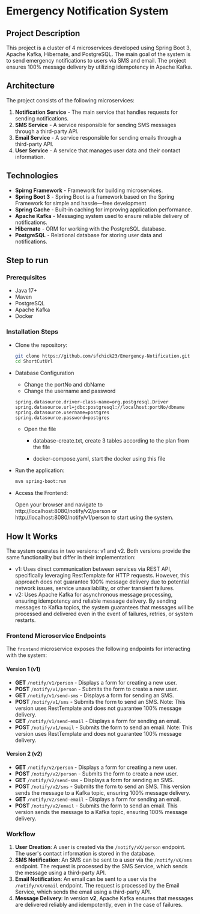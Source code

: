 # Emergency Notification System

## Project Description

This project is a cluster of 4 microservices developed using Spring Boot 3, Apache Kafka, Hibernate, and PostgreSQL. The main goal of the system is to send emergency notifications to users via SMS and email. The project ensures 100% message delivery by utilizing idempotency in Apache Kafka.

## Architecture

The project consists of the following microservices:

1. **Notification Service** - The main service that handles requests for sending notifications.
2. **SMS Service** - A service responsible for sending SMS messages through a third-party API.
3. **Email Service** - A service responsible for sending emails through a third-party API.
4. **User  Service** - A service that manages user data and their contact information.

## Technologies
- **Spirng Framework** -  Framework for building microservices.
- **Spring Boot 3** - Spring Boot is a framework based on the Spring Framework for simple and hassle—free development
-  **Spring Cache** - Built-in caching for improving application performance.
- **Apache Kafka** - Messaging system used to ensure reliable delivery of notifications.
- **Hibernate** - ORM for working with the PostgreSQL database.
- **PostgreSQL** - Relational database for storing user data and notifications.

## Step to run

### Prerequisites

- Java 17+
- Maven
- PostgreSQL
- Apache Kafka
- Docker

### Installation Steps

  - Clone the repository:

     ```bash
     git clone https://github.com/sfchick23/Emergency-Notification.git
     cd ShortCutUrl

  - Database Configuration

     - Change the portNo and dbName
     - Change the username and password
   
    ```properties
    spring.datasource.driver-class-name=org.postgresql.Driver
    spring.datasource.url=jdbc:postgresql://localhost:portNo/dbname
    spring.datasource.username=postgres
    spring.datasource.password=postgres
    ```
    - Open the file
      - database-create.txt,
        create 3 tables according to the plan from the file

      - docker-compose.yaml,
        start the docker using this file
    
  - Run the application:
    ```bash
    mvn spring-boot:run
    ```
  - Access the Frontend:

    Open your browser and navigate to http://localhost:8080/notify/v2/person or http://localhost:8080/notify/v1/person to start using the system.
     
## How It Works

The system operates in two versions: v1 and v2. Both versions provide the same functionality but differ in their implementation:

- v1: Uses direct communication between services via REST API, specifically leveraging RestTemplate for HTTP requests. However, this approach does not guarantee 100% message delivery due to potential network issues, service unavailability, or other transient failures.
- v2: Uses Apache Kafka for asynchronous message processing, ensuring idempotency and reliable message delivery. By sending messages to Kafka topics, the system guarantees that messages will be processed and delivered even in the event of failures, retries, or system restarts.

### Frontend Microservice Endpoints

The `frontend` microservice exposes the following endpoints for interacting with the system:

#### Version 1 (v1)

- **GET** `/notify/v1/person` - Displays a form for creating a new user.
- **POST** `/notify/v1/person` - Submits the form to create a new user.
- **GET** `/notify/v1/send-sms` - Displays a form for sending an SMS.
- **POST** `/notify/v1/sms` - Submits the form to send an SMS. Note: This version uses RestTemplate and does not guarantee 100% message delivery.
- **GET** `/notify/v1/send-email` - Displays a form for sending an email.
- **POST** `/notify/v1/email` - Submits the form to send an email. Note: This version uses RestTemplate and does not guarantee 100% message delivery.

#### Version 2 (v2)

- **GET** `/notify/v2/person` - Displays a form for creating a new user.
- **POST** `/notify/v2/person` - Submits the form to create a new user.
- **GET** `/notify/v2/send-sms` - Displays a form for sending an SMS.
- **POST** `/notify/v2/sms` - Submits the form to send an SMS. This version sends the message to a Kafka topic, ensuring 100% message delivery.
- **GET** `/notify/v2/send-email` - Displays a form for sending an email.
- **POST** `/notify/v2/email` - Submits the form to send an email. This version sends the message to a Kafka topic, ensuring 100% message delivery.

### Workflow

1. **User Creation**: A user is created via the `/notify/vX/person` endpoint. The user's contact information is stored in the database.
2. **SMS Notification**: An SMS can be sent to a user via the `/notify/vX/sms` endpoint. The request is processed by the SMS Service, which sends the message using a third-party API.
3. **Email Notification**: An email can be sent to a user via the `/notify/vX/email` endpoint. The request is processed by the Email Service, which sends the email using a third-party API.
4. **Message Delivery**: In version **v2**, Apache Kafka ensures that messages are delivered reliably and idempotently, even in the case of failures.
